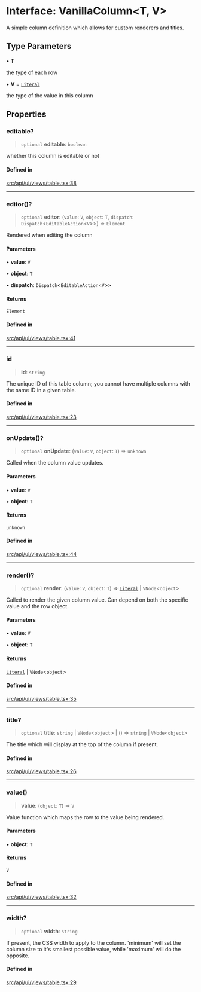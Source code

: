 # Interface: VanillaColumn\<T, V\>

A simple column definition which allows for custom renderers and titles.

## Type Parameters

• **T**

the type of each row

• **V** = [`Literal`](../../expressions/type-aliases/Literal.md)

the type of the value in this column

## Properties

### editable?

> `optional` **editable**: `boolean`

whether this column is editable or not

#### Defined in

[src/api/ui/views/table.tsx:38](https://github.com/GamerGirlandCo/datacore/blob/73f36550e501eb29175b69b6a097ff3d4401efc7/src/api/ui/views/table.tsx#L38)

***

### editor()?

> `optional` **editor**: (`value`: `V`, `object`: `T`, `dispatch`: `Dispatch`\<`EditableAction`\<`V`\>\>) => `Element`

Rendered when editing the column

#### Parameters

• **value**: `V`

• **object**: `T`

• **dispatch**: `Dispatch`\<`EditableAction`\<`V`\>\>

#### Returns

`Element`

#### Defined in

[src/api/ui/views/table.tsx:41](https://github.com/GamerGirlandCo/datacore/blob/73f36550e501eb29175b69b6a097ff3d4401efc7/src/api/ui/views/table.tsx#L41)

***

### id

> **id**: `string`

The unique ID of this table column; you cannot have multiple columns with the same ID in a given table.

#### Defined in

[src/api/ui/views/table.tsx:23](https://github.com/GamerGirlandCo/datacore/blob/73f36550e501eb29175b69b6a097ff3d4401efc7/src/api/ui/views/table.tsx#L23)

***

### onUpdate()?

> `optional` **onUpdate**: (`value`: `V`, `object`: `T`) => `unknown`

Called when the column value updates.

#### Parameters

• **value**: `V`

• **object**: `T`

#### Returns

`unknown`

#### Defined in

[src/api/ui/views/table.tsx:44](https://github.com/GamerGirlandCo/datacore/blob/73f36550e501eb29175b69b6a097ff3d4401efc7/src/api/ui/views/table.tsx#L44)

***

### render()?

> `optional` **render**: (`value`: `V`, `object`: `T`) => [`Literal`](../../expressions/type-aliases/Literal.md) \| `VNode`\<`object`\>

Called to render the given column value. Can depend on both the specific value and the row object.

#### Parameters

• **value**: `V`

• **object**: `T`

#### Returns

[`Literal`](../../expressions/type-aliases/Literal.md) \| `VNode`\<`object`\>

#### Defined in

[src/api/ui/views/table.tsx:35](https://github.com/GamerGirlandCo/datacore/blob/73f36550e501eb29175b69b6a097ff3d4401efc7/src/api/ui/views/table.tsx#L35)

***

### title?

> `optional` **title**: `string` \| `VNode`\<`object`\> \| () => `string` \| `VNode`\<`object`\>

The title which will display at the top of the column if present.

#### Defined in

[src/api/ui/views/table.tsx:26](https://github.com/GamerGirlandCo/datacore/blob/73f36550e501eb29175b69b6a097ff3d4401efc7/src/api/ui/views/table.tsx#L26)

***

### value()

> **value**: (`object`: `T`) => `V`

Value function which maps the row to the value being rendered.

#### Parameters

• **object**: `T`

#### Returns

`V`

#### Defined in

[src/api/ui/views/table.tsx:32](https://github.com/GamerGirlandCo/datacore/blob/73f36550e501eb29175b69b6a097ff3d4401efc7/src/api/ui/views/table.tsx#L32)

***

### width?

> `optional` **width**: `string`

If present, the CSS width to apply to the column. 'minimum' will set the column size to it's smallest possible value, while 'maximum' will do the opposite.

#### Defined in

[src/api/ui/views/table.tsx:29](https://github.com/GamerGirlandCo/datacore/blob/73f36550e501eb29175b69b6a097ff3d4401efc7/src/api/ui/views/table.tsx#L29)
